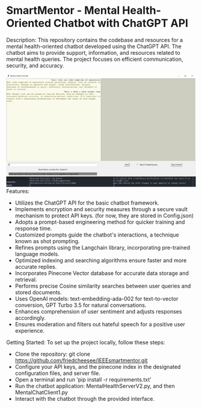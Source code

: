# SmartMentor - Mental Health-Oriented Chatbot with ChatGPT API
Description:
This repository contains the codebase and resources for a mental health-oriented chatbot developed using the ChatGPT API. The chatbot aims to provide support, information, and resources related to mental health queries. The project focuses on efficient communication, security, and accuracy.

![Demo](demo1.png)
Features:

* Utilizes the ChatGPT API for the basic chatbot framework.
* Implements encryption and security measures through a secure vault mechanism to protect API keys. (for now, they are stored in Config.json)
* Adopts a prompt-based engineering method for quicker training and response time.
* Customized prompts guide the chatbot's interactions, a technique known as shot prompting.
* Refines prompts using the Langchain library, incorporating pre-trained language models.
* Optimized indexing and searching algorithms ensure faster and more accurate replies.
* Incorporates Pinecone Vector database for accurate data storage and retrieval.
* Performs precise Cosine similarity searches between user queries and stored documents.
* Uses OpenAI models: text-embedding-ada-002 for text-to-vector conversion, GPT Turbo 3.5 for natural conversations.
* Enhances comprehension of user sentiment and adjusts responses accordingly.
* Ensures moderation and filters out hateful speech for a positive user experience.

Getting Started:
To set up the project locally, follow these steps:

* Clone the repository: git clone https://github.com/friedcheesee/IEEEsmartmentor.git
* Configure your API keys, and the pinecone index in the designated configuration files, and server file.
* Open a terminal and run 'pip install -r requirements.txt'
* Run the chatbot application: MentalHealthServerV2.py, and then MentalChatClient1.py
* Interact with the chatbot through the provided interface.
